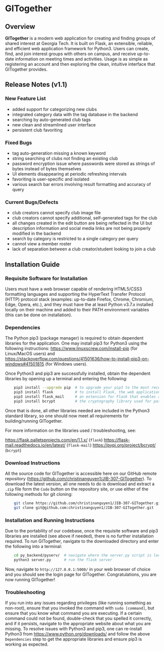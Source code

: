 # GITogether

## Overview

**GITogether** is a modern web application for creating and finding groups of shared interest at Georgia Tech. It is built on Flask, an extensible, reliable, and efficient web application framework for Python3. Users can create, find, and join interest groups with others on campus, and receive up-to-date information on meeting times and activities. Usage is as simple as registering an account and then exploring the clean, intuitive interface that GITogether provides.



## Release Notes (v1.1)

### New Feature List

- added support for categorizing new clubs
- integrated category data with the tag database in the backend
- searching by auto-generated club tags
- new clean and streamlined user interface
- persistent club favoriting

### Fixed Bugs

- tag auto-generation missing a known keyword
- string searching of clubs not finding an existing club
- password encryption issue where passwords were stored as strings of bytes instead of bytes themselves
- UI elements disappearing at periodic refreshing intervals
- favoriting is user-specific and isolated
- various search bar errors involving result formatting and accuracy of query

### Current Bugs/Defects

- club creators cannot specify club image file
- club creators cannot specify additional, self-generated tags for the club
- all changes created in the edit button are being reflected in the UI but description information and social media links are not being properly modified in the backend
- search by category is restricted to a single category per query
- cannot view a member roster
- lack of separation between a club creator/student looking to join a club

## Installation Guide

### Requisite Software for Installation

Users must have a web browser capable of rendering HTML5/CSS3 formatting languages and supporting the HyperText Transfer Protocol (HTTP) protocol stack (examples: up-to-date Firefox, Chrome, Chromium, Edge, Opera, etc.), and they must have the at least Python v3.7.x installed locally on their machine and added to their PATH environment variables (this can be done on installation).

### Dependencies

The Python pip3 (package manager) is required to obtain dependent libraries for the application. One may install pip3 for Python3 using the following instructions: https://www.linuxscrew.com/install-pip (for Linux/MacOS users) and https://stackoverflow.com/questions/41501636/how-to-install-pip3-on-windows#41501815 (for Windows users).

Once Python3 and pip3 are successfully installed, obtain the dependent libraries by opening up a terminal and entering the following:

```bash
    pip3 install --upgrade pip  # to upgrade your pip3 to the most recent version (one may need sudo)
    pip3 install flask          # to install Flask, the web application framework for GITogether
    pip3 install flask_mail     # an extension for Flask that enables automated emails
    pip3 install bcrypt         # the cryptography library used for password security
```

Once that is done, all other libraries needed are included in the Python3 standard library, so one should now meet all requirements for building/running GITogether.

For more information on the libraries used / troubleshooting, see:

https://flask.palletsprojects.com/en/1.1.x/ (`flask`)
https://flask-mail.readthedocs.io/en/latest/ (`flask-mail`)
https://pypi.org/project/bcrypt/ (`bcrypt`)

### Download Instructions

All the source code for GITogether is accessible here on our GitHub remote repository (https://github.com/christinanguyen1/JIB-307-GITogether). To download the latest version, all one needs to do is download and extract a `.zip` file form the `Code` button on the repository site, or use either of the following methods for git cloning:

```bash
    git clone https://github.com/christinanguyen1/JIB-307-GITogether.git # (if using HTTPS (PREFERRED))
    git clone git@github.com:christinanguyen1/JIB-307-GITogether.git     # (if using one's own SSH key)
```

### Installation and Running Instructions

Due to the portability of our codebase, once the requisite software and pip3 libraries are installed (see above if needed), there is no further installation required. To run GITogether, navigate to the downloaded directory and enter the following into a terminal:

```bash
    cd py_backend/pyserv/  # navigate where the server.py script is located
    python3 server.py      # run the flask server
```

Now, navigate to `http://127.0.0.1:5000/` in your web browser of choice and you should see the login page for GITogether. Congratulations, you are now running GITogether!

### Troubleshooting

If you run into any issues regarding privileges (like running something as non-root), ensure that you invoked the command with `sudo [command]`, but ensure that you know what command you are executing. If a certain command could not be found, double-check that you spelled it correctly, and if it persists, navigate to the appropriate website about what you are missing. To resolve issues with Python3 and pip3, one can re-install Python3 from https://www.python.org/downloads/ and follow the above `Dependencies` step to get the appropriate libraries and ensure pip3 is working as expected.

